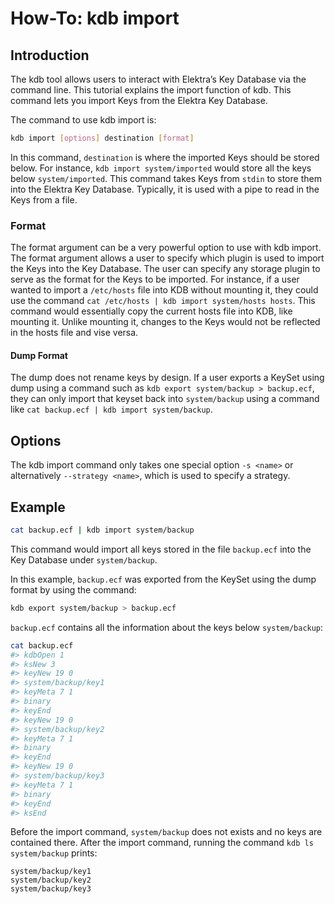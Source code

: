 # How-To: kdb import

## Introduction

The kdb tool allows users to interact with Elektra’s Key Database via the command line.
This tutorial explains the import function of kdb. This command lets you import Keys from
the Elektra Key Database.

The command to use kdb import is:

```sh
kdb import [options] destination [format]
```

In this command, `destination` is where the imported Keys should be stored below. For
instance, `kdb import system/imported` would store all the keys below
`system/imported`. This command takes Keys from `stdin` to store them into the Elektra
Key Database. Typically, it is used with a pipe to read in the Keys from a file.

### Format

The format argument can be a very powerful option to use with kdb import.
The format argument allows a user to specify which plugin is used to import the
Keys into the Key Database. The user can specify any storage plugin to serve as the
format for the Keys to be imported. For instance, if a user wanted to import a `/etc/hosts`
file into KDB without mounting it, they could use the command `cat /etc/hosts | kdb import system/hosts hosts`.
This command would essentially copy the current hosts file into KDB, like mounting it. Unlike mounting it,
changes to the Keys would not be reflected in the hosts file and vise versa.

#### Dump Format

The dump does not rename keys by design. If a user exports a KeySet using dump
using a command such as `kdb export system/backup > backup.ecf`, they can only import that keyset back into
`system/backup` using a command like `cat backup.ecf | kdb import system/backup`.

## Options

The kdb import command only takes one special option `-s <name>` or alternatively `--strategy <name>`, which is used to specify a strategy.

## Example

```sh
cat backup.ecf | kdb import system/backup
```

This command would import all keys stored in the file `backup.ecf` into the Key Database under `system/backup`.

In this example, `backup.ecf` was exported from the KeySet using the dump format by using the command:

```sh
kdb export system/backup > backup.ecf
```

`backup.ecf` contains all the information about the keys below `system/backup`:

```sh
cat backup.ecf
#> kdbOpen 1
#> ksNew 3
#> keyNew 19 0
#> system/backup/key1
#> keyMeta 7 1
#> binary
#> keyEnd
#> keyNew 19 0
#> system/backup/key2
#> keyMeta 7 1
#> binary
#> keyEnd
#> keyNew 19 0
#> system/backup/key3
#> keyMeta 7 1
#> binary
#> keyEnd
#> ksEnd
```

Before the import command, `system/backup` does not exists and no keys are contained there.
After the import command, running the command `kdb ls system/backup` prints:

```
system/backup/key1
system/backup/key2
system/backup/key3
```
